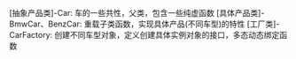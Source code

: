 [抽象产品类]-Car: 车的一些共性，父类，包含一些纯虚函数
[具体产品类]-BmwCar、BenzCar: 重载子类函数，实现具体产品(不同车型)的特性
[工厂类]-CarFactory: 创建不同车型对象，定义创建具体实例对象的接口，多态动态绑定函数

[适用场景]: 简单场景，通过传入不同车型参数，创建不同的车厂对象
[优点]: 工厂类进行了一层简单封装，根据车型创建不同的对象
[缺点]: 扩展性差，新增产品需要去修改工厂类